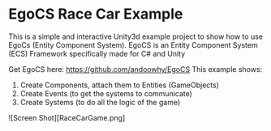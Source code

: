 # EgoCS Race Car Example
This is a simple and interactive Unity3d example project to show how to use EgoCs (Entity Component System).
EgoCS is an Entity Component System (ECS) Framework specifically made for C# and Unity

Get EgoCS here: https://github.com/andoowhy/EgoCS
This example shows:
1. Create Components, attach them to Entities (GameObjects)
2. Create Events (to get the systems to communicate)
3. Create Systems (to do all the logic of the game)

![Screen Shot][RaceCarGame.png]
